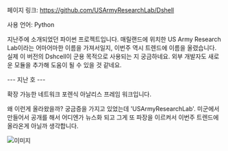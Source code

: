 
페이지 링크: https://github.com/USArmyResearchLab/Dshell

사용 언어: Python

지난주에 소개되었던 파이썬 프로젝트입니다.
매릴랜드에 위치한 US Army Research Lab이라는 어마어마한 이름을 가져서일지, 이번주 역시 트렌드에 이름을 올렸습니다.
실제 이 버전의 Dshcell이 군용 목적으로 사용되는 지 궁금하네요. 외부 개발자도 새로운 모듈을 추가해 도움이 될 수 있을 것 같네요.

--- 지난 호 ---

확장 가능한 네트워크 포렌식 아날리스 프레임 워크입니다.

왜 이런게 올라왔을까? 궁금증을 가지고 있었는데 'USArmyResearchLab'. 미군에서 만들어서 공개를 해서 어디엔가 뉴스화 되고 그게 또 파장을 이르켜서 이번주 트렌드에 올라온게 아닐까 생각합니다.

![이미지](../img/002-01.png)
